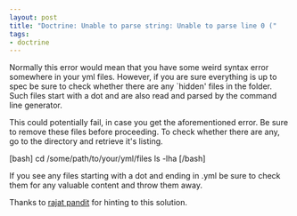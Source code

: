 ```yaml
--- 
layout: post
title: "Doctrine: Unable to parse string: Unable to parse line 0 ("
tags: 
- doctrine
---
```

Normally this error would mean that you have some weird syntax error somewhere in your yml files. However, if you are sure everything is up to spec be sure to check whether there are any `hidden' files in the folder. Such files start with a dot and are also read and parsed by the command line generator. 

This could potentially fail, in case you get the aforementioned error. Be sure to remove these files before proceeding. To check whether there are any, go to the directory and retrieve it's listing.

[bash]
cd /some/path/to/your/yml/files
ls -lha
[/bash]

If you see any files starting with a dot and ending in .yml be sure to check them for any valuable content and throw them away.

Thanks to <a href="http://blog.rajatpandit.com/2009/08/23/doctrine_parser_exception-fail-some-error-message/">rajat pandit</a> for hinting to this solution.
